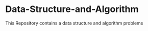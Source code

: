 # Data-Structure-and-Algorithm 
This Repository contains a data structure and algorithm problems
    
    
